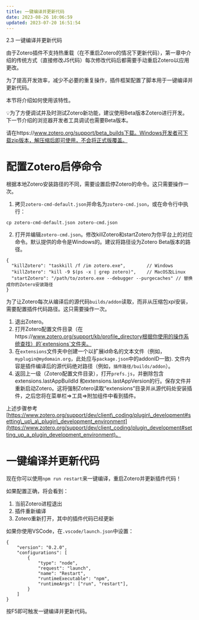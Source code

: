 ```yaml
---
title: 一键编译并更新代码
date: 2023-08-26 10:06:59
updated: 2023-07-20 16:51:54
---
```

2.3 一键编译并更新代码

由于Zotero插件不支持热重载（在不重启Zotero的情况下更新代码），第一章中介绍的传统方式（直接修改JS代码）每次修改代码后都需要手动重启Zotero以应用更改。

为了提高开发效率，减少不必要的重复操作，插件框架配置了脚本用于一键编译并更新代码。

本节将介绍如何使用该特性。

💡为了方便调试并及时测试Zotero新功能，建议使用Beta版本Zotero进行开发。下一节介绍的浏览器开发者工具调试也需要Beta版本。

请在https://www.zotero.org/support/beta_builds下载。Windows开发者可下载zip版本，解压缩后即可使用，不会将正式版覆盖。

# 配置Zotero启停命令

根据本地Zotero安装路径的不同，需要设置启停Zotero的命令。这只需要操作一次。

1.  拷贝`zotero-cmd-default.json`并命名为`zotero-cmd.json`，或在命令行中执行：

```
cp zotero-cmd-default.json zotero-cmd.json
```

2.  打开并编辑`zotero-cmd.json`。修改killZotero和startZotero为你平台上的对应命令。默认提供的命令是Windows的。建议将路径设为Zotero Beta版本的路径。

```
{
  "killZotero": "taskkill /f /im zotero.exe",        // Windows
  "killZotero": "kill -9 $(ps -x | grep zotero)",    // MacOS及Linux
  "startZotero": "/path/to/zotero.exe --debugger --purgecaches" // 替换成你的Zotero安装路径
}
```

为了让Zotero每次从编译后的源代码`builds/addon`读取，而非从压缩包xpi安装，需要配置插件代码路径。这只需要操作一次。

1.  退出Zotero。
2.  打开Zotero配置文件目录（在https://www.zotero.org/support/kb/profile_directory根据你使用的操作系统查找）的`extensions`文件夹。
3.  在`extensions`文件夹中创建一个以扩展id命名的文本文件（例如，`myplugin@mydomain.org`，此处应与`package.json`中的addonID一致). 文件内容是插件编译后的源代码绝对路径（例如，`插件路径/builds/addon`）。
4.  返回上一级（Zotero配置文件目录），打开`prefs.js`，并删除包含extensions.lastAppBuildId 和extensions.lastAppVersion的行。保存文件并重新启动Zotero。这将强制Zotero读取“extensions”目录并从源代码处安装插件，之后您将在菜单栏=>工具=>附加组件中看到插件。

上述步骤参考[https://www.zotero.org/support/dev/client\_coding/plugin\_development#setting\_up\_a\_plugin\_development_environment](https://www.zotero.org/support/dev/client_coding/plugin_development#setting_up_a_plugin_development_environment)。

# 一键编译并更新代码

现在你可以使用`npm run restart`来一键编译，重启Zotero并更新插件代码！

如果配置正确，将会看到：

1.  当前Zotero进程退出
2.  插件重新编译
3.  Zotero重新打开，其中的插件代码已经更新

如果你使用VSCode，在`.vscode/launch.json`中设置：

```
{
    "version": "0.2.0",
    "configurations": [
        {
            "type": "node",
            "request": "launch",
            "name": "Restart",
            "runtimeExecutable": "npm",
            "runtimeArgs": ["run", "restart"],
        }
    ]
}
```

按F5即可触发一键编译并更新代码。